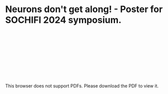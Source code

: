 # Neurons don't get along! - Poster for SOCHIFI 2024 symposium.

<object data="PosterCopy.pdf" type="application/pdf" width="700px" height="700px">
    <embed src="PosterCopy.pdf">
        <p>This browser does not support PDFs. Please download the PDF to view it.</p>
    </embed>
</object>
